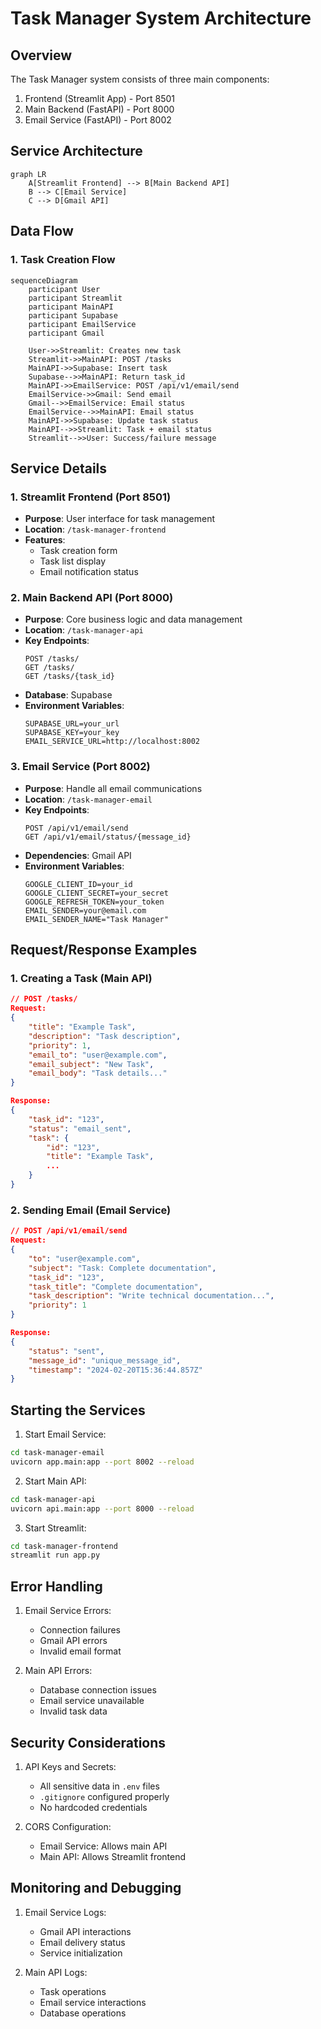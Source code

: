 # Task Manager System Architecture

## Overview
The Task Manager system consists of three main components:
1. Frontend (Streamlit App) - Port 8501
2. Main Backend (FastAPI) - Port 8000
3. Email Service (FastAPI) - Port 8002

## Service Architecture

```mermaid
graph LR
    A[Streamlit Frontend] --> B[Main Backend API]
    B --> C[Email Service]
    C --> D[Gmail API]
```

## Data Flow

### 1. Task Creation Flow
```mermaid
sequenceDiagram
    participant User
    participant Streamlit
    participant MainAPI
    participant Supabase
    participant EmailService
    participant Gmail

    User->>Streamlit: Creates new task
    Streamlit->>MainAPI: POST /tasks
    MainAPI->>Supabase: Insert task
    Supabase-->>MainAPI: Return task_id
    MainAPI->>EmailService: POST /api/v1/email/send
    EmailService->>Gmail: Send email
    Gmail-->>EmailService: Email status
    EmailService-->>MainAPI: Email status
    MainAPI->>Supabase: Update task status
    MainAPI-->>Streamlit: Task + email status
    Streamlit-->>User: Success/failure message
```

## Service Details

### 1. Streamlit Frontend (Port 8501)
- **Purpose**: User interface for task management
- **Location**: `/task-manager-frontend`
- **Features**:
  - Task creation form
  - Task list display
  - Email notification status

### 2. Main Backend API (Port 8000)
- **Purpose**: Core business logic and data management
- **Location**: `/task-manager-api`
- **Key Endpoints**:
  ```
  POST /tasks/
  GET /tasks/
  GET /tasks/{task_id}
  ```
- **Database**: Supabase
- **Environment Variables**:
  ```
  SUPABASE_URL=your_url
  SUPABASE_KEY=your_key
  EMAIL_SERVICE_URL=http://localhost:8002
  ```

### 3. Email Service (Port 8002)
- **Purpose**: Handle all email communications
- **Location**: `/task-manager-email`
- **Key Endpoints**:
  ```
  POST /api/v1/email/send
  GET /api/v1/email/status/{message_id}
  ```
- **Dependencies**: Gmail API
- **Environment Variables**:
  ```
  GOOGLE_CLIENT_ID=your_id
  GOOGLE_CLIENT_SECRET=your_secret
  GOOGLE_REFRESH_TOKEN=your_token
  EMAIL_SENDER=your@email.com
  EMAIL_SENDER_NAME="Task Manager"
  ```

## Request/Response Examples

### 1. Creating a Task (Main API)
```json
// POST /tasks/
Request:
{
    "title": "Example Task",
    "description": "Task description",
    "priority": 1,
    "email_to": "user@example.com",
    "email_subject": "New Task",
    "email_body": "Task details..."
}

Response:
{
    "task_id": "123",
    "status": "email_sent",
    "task": {
        "id": "123",
        "title": "Example Task",
        ...
    }
}
```

### 2. Sending Email (Email Service)
```json
// POST /api/v1/email/send
Request:
{
    "to": "user@example.com",
    "subject": "Task: Complete documentation",
    "task_id": "123",
    "task_title": "Complete documentation",
    "task_description": "Write technical documentation...",
    "priority": 1
}

Response:
{
    "status": "sent",
    "message_id": "unique_message_id",
    "timestamp": "2024-02-20T15:36:44.857Z"
}
```

## Starting the Services

1. Start Email Service:
```bash
cd task-manager-email
uvicorn app.main:app --port 8002 --reload
```

2. Start Main API:
```bash
cd task-manager-api
uvicorn api.main:app --port 8000 --reload
```

3. Start Streamlit:
```bash
cd task-manager-frontend
streamlit run app.py
```

## Error Handling

1. Email Service Errors:
   - Connection failures
   - Gmail API errors
   - Invalid email format

2. Main API Errors:
   - Database connection issues
   - Email service unavailable
   - Invalid task data

## Security Considerations

1. API Keys and Secrets:
   - All sensitive data in `.env` files
   - `.gitignore` configured properly
   - No hardcoded credentials

2. CORS Configuration:
   - Email Service: Allows main API
   - Main API: Allows Streamlit frontend

## Monitoring and Debugging

1. Email Service Logs:
   - Gmail API interactions
   - Email delivery status
   - Service initialization

2. Main API Logs:
   - Task operations
   - Email service interactions
   - Database operations 